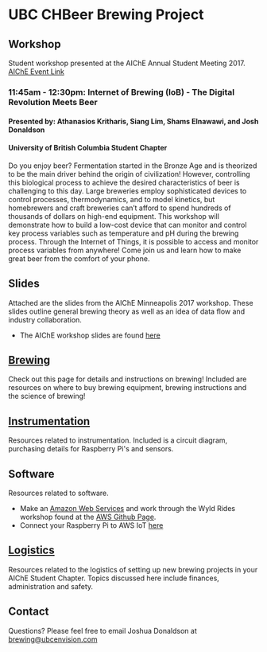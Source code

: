 # UBC CHBeer Brewing Project

## Workshop
Student workshop presented at the AIChE Annual Student Meeting 2017. [AIChE Event Link](https://www.aiche.org/conferences/annual-aiche-student-conference/2017/events/student-chapter-career-workshops)

### 11:45am - 12:30pm: Internet of Brewing (IoB) - The Digital Revolution Meets Beer
#### Presented by: Athanasios Kritharis, Siang Lim, Shams Elnawawi, and Josh Donaldson
#### University of British Columbia Student Chapter
Do you enjoy beer? Fermentation started in the Bronze Age and is theorized to be the main driver behind the origin of civilization! However, controlling this biological process to achieve the desired characteristics of beer is challenging to this day. Large breweries employ sophisticated devices to control processes, thermodynamics, and to model kinetics, but homebrewers and craft breweries can’t afford to spend hundreds of thousands of dollars on high-end equipment. This workshop will demonstrate how to build a low-cost device that can monitor and control key process variables such as temperature and pH during the brewing process. Through the Internet of Things, it is possible to access and monitor process variables from anywhere! Come join us and learn how to make great beer from the comfort of your phone. 


## Slides
Attached are the slides from the AIChE Minneapolis 2017 workshop. These slides outline general brewing theory as well as an idea of data flow and industry collaboration. 
- The AIChE workshop slides are found [here](aiche2017.pdf)

## [Brewing](http://beer.ubcchemecar.com/brewing)
Check out this page for details and instructions on brewing! Included are resources on where to buy brewing equipment, brewing instructions and the science of brewing! 

## [Instrumentation](beer.ubcchemecar.com/instrumentation)
Resources related to instrumentation. Included is a circuit diagram, purchasing details for Raspberry Pi's and sensors. 

## Software
Resources related to software. 
- Make an [Amazon Web Services](https://aws.amazon.com/) and work through the Wyld Rides workshop found at the [AWS Github Page](https://github.com/awslabs/aws-serverless-workshops/tree/master/WebApplication/1_StaticWebHosting).
- Connect your Raspberry Pi to AWS IoT [here](http://docs.aws.amazon.com/iot/latest/developerguide/iot-sdk-setup.html)

## [Logistics](http://beer.ubcchemecar.com/logistics)
Resources related to the logistics of setting up new brewing projects in your AIChE Student Chapter. Topics discussed here include finances, administration and safety. 

## Contact
Questions? Please feel free to email Joshua Donaldson at [brewing@ubcenvision.com](mailto:brewing@ubcenvision.com)
